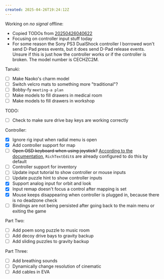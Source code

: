 ```yaml
---
created: 2025-04-26T19:24:12Z
---
```


Working on _no signal_ offline:
- Copied TODOs from [20250426040622](20250426040622.md)
- Focusing on controller input stuff today
- For some reason the Sony PS3 DualShock controller I borrowed won't send D-Pad press events, but it does send D-Pad release events. Unsure if this is just how the controller works or if the controller is broken. The model number is CECHZC2M.

Tanuki:
- [ ] Make Naoko's charm model
- [ ] Switch velcro mats to something more "traditional"?
- [ ] Bobby-fy `meeting-a plan`
- [ ] Make models to fill drawers in medical room
- [ ] Make models to fill drawers in workshop

TODO:
- [ ] Check to make sure drive bay keys are working correctly

Controller:
- [x] Ignore rig input when radial menu is open
- [x] Add controller support for map
- [ ] ~~Open OSD keyboard when using joystick?~~ [According to the documentation](https://docs.godotengine.org/en/4.4/classes/class_textedit.html#class-textedit-property-virtual-keyboard-enabled), `RichTextEdit`s are already configured to do this by default
- [ ] Controller support for inventory
- [ ] Update input tutorial to show controller or mouse inputs
- [ ] Update puzzle hint to show controller inputs
- [x] Support analog input for orbit and look
- [x] Input remap doesn't focus a control after mapping is set
- [x] Mouse keeps disappearing when controller is plugged in, because there is no deadzone check
- [ ] Bindings are not being persisted after going back to the main menu or exiting the game

Part Two:
- [ ] Add poem song puzzle to music room
- [ ] Add decoy drive bays to gravity backup
- [ ] Add sliding puzzles to gravity backup

Part Three:
- [ ] Add breathing sounds
- [ ] Dynamically change resolution of cinematic
- [ ] Add cables in EVA
